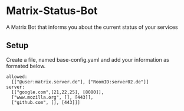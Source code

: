 # Matrix-Status-Bot
A Matrix Bot that informs you about the current status of your services

## Setup
Create a file, named base-config.yaml and add your information as formated below.
<pre><code>allowed:
  [["@user:matrix.server.de"], ["RoomID:server02.de"]]
server:
  [["google.com",[21,22,25], [8080]],
  ["www.mozilla.org", [], [443]],
  ["github.com", [], [443]]]
</code></pre>
